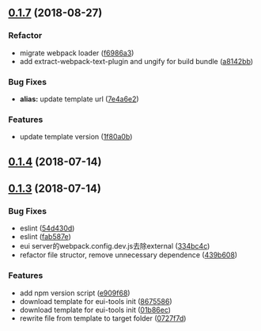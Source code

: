 <a name="0.1.7"></a>
## [0.1.7](https://github.com/MST-EUI/EUI-cli/compare/v0.1.4...v0.1.7) (2018-08-27)

### Refactor
* migrate webpack loader ([f6986a3](https://github.com/MST-EUI/EUI-cli/commit/f6986a3))
* add extract-webpack-text-plugin and ungify for build bundle ([a8142bb](https://github.com/MST-EUI/EUI-cli/commit/a8142bb))

### Bug Fixes

* **alias:** update template url ([7e4a6e2](https://github.com/MST-EUI/EUI-cli/commit/7e4a6e2))


### Features

* update template version ([1f80a0b](https://github.com/MST-EUI/EUI-cli/commit/1f80a0b))



<a name="0.1.4"></a>
## [0.1.4](https://github.com/MST-EUI/EUI-cli/compare/v0.1.3...v0.1.4) (2018-07-14)



<a name="0.1.3"></a>
## [0.1.3](https://github.com/MST-EUI/EUI-cli/compare/01b86ec...v0.1.3) (2018-07-14)


### Bug Fixes

* eslint ([54d430d](https://github.com/MST-EUI/EUI-cli/commit/54d430d))
* eslint ([fab587e](https://github.com/MST-EUI/EUI-cli/commit/fab587e))
* eui server的webpack.config.dev.js去除external ([334bc4c](https://github.com/MST-EUI/EUI-cli/commit/334bc4c))
* refactor file structor, remove unnecessary dependence ([439b608](https://github.com/MST-EUI/EUI-cli/commit/439b608))


### Features

* add npm version script ([e909f68](https://github.com/MST-EUI/EUI-cli/commit/e909f68))
* download template for eui-tools init ([8675586](https://github.com/MST-EUI/EUI-cli/commit/8675586))
* download template for eui-tools init ([01b86ec](https://github.com/MST-EUI/EUI-cli/commit/01b86ec))
* rewrite file from template to target folder ([0727f7d](https://github.com/MST-EUI/EUI-cli/commit/0727f7d))



